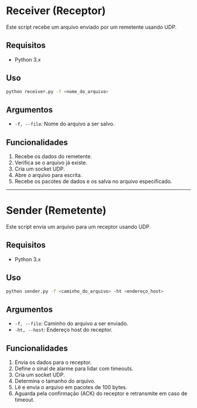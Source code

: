 
# Receiver (Receptor)

Este script recebe um arquivo enviado por um remetente usando UDP.

## Requisitos

- Python 3.x

## Uso

```bash
python receiver.py -f <nome_do_arquivo>
```

## Argumentos

- `-f, --file`: Nome do arquivo a ser salvo.

## Funcionalidades

1. Recebe os dados do remetente.
2. Verifica se o arquivo já existe.
3. Cria um socket UDP.
4. Abre o arquivo para escrita.
5. Recebe os pacotes de dados e os salva no arquivo especificado.

---

# Sender (Remetente)

Este script envia um arquivo para um receptor usando UDP.

## Requisitos

- Python 3.x

## Uso

```bash
python sender.py -f <caminho_do_arquivo> -ht <endereço_host>
```

## Argumentos

- `-f, --file`: Caminho do arquivo a ser enviado.
- `-ht, --host`: Endereço host do receptor.

## Funcionalidades

1. Envia os dados para o receptor.
2. Define o sinal de alarme para lidar com timeouts.
3. Cria um socket UDP.
4. Determina o tamanho do arquivo.
5. Lê e envia o arquivo em pacotes de 100 bytes.
6. Aguarda pela confirmação (ACK) do receptor e retransmite em caso de timeout.

